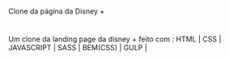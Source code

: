#
Clone da página da Disney +
#
Um clone da landing page da disney + feito com :
HTML | CSS | JAVASCRIPT | SASS | BEM(CSS) |  GULP |
#